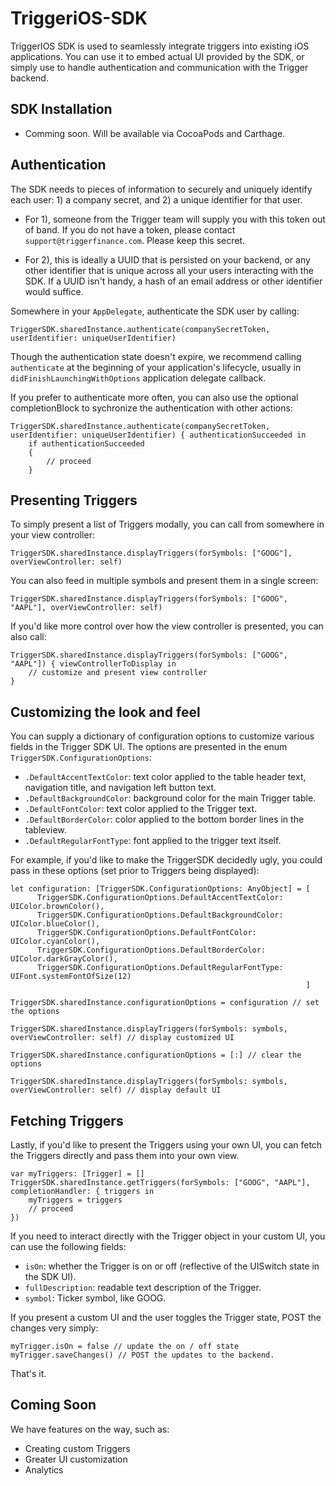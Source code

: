 # TriggeriOS-SDK
TriggerIOS SDK is used to seamlessly integrate triggers into existing iOS applications. You can use it to embed actual UI provided by the SDK, or simply use to handle authentication and communication with the Trigger backend.

## SDK Installation
* Comming soon. Will be available via CocoaPods and Carthage.

## Authentication 
The SDK needs to pieces of information to securely and uniquely identify each user: 1) a company secret, and 2) a unique identifier for that user. 

* For 1), someone from the Trigger team will supply you with this token out of band. If you do not have a token, please contact `support@triggerfinance.com`. Please keep this secret.

* For 2), this is ideally a UUID that is persisted on your backend, or any other identifier that is unique across all your users interacting with the SDK. If a UUID isn't handy, a hash of an email address or other identifier would suffice. 

Somewhere in your `AppDelegate`, authenticate the SDK user by calling: 
```
TriggerSDK.sharedInstance.authenticate(companySecretToken, userIdentifier: uniqueUserIdentifier)
```

Though the authentication state doesn't expire, we recommend calling `authenticate` at the beginning of your application's lifecycle, usually in `didFinishLaunchingWithOptions` application delegate callback. 

If you prefer to authenticate more often, you can also use the optional completionBlock to sychronize the authentication with other actions: 

```
TriggerSDK.sharedInstance.authenticate(companySecretToken, userIdentifier: uniqueUserIdentifier) { authenticationSucceeded in 
    if authenticationSucceeded 
    {
        // proceed  
    }
```

## Presenting Triggers
To simply present a list of Triggers modally, you can call from somewhere in your view controller: 

```
TriggerSDK.sharedInstance.displayTriggers(forSymbols: ["GOOG"], overViewController: self)
```

You can also feed in multiple symbols and present them in a single screen:
```
TriggerSDK.sharedInstance.displayTriggers(forSymbols: ["GOOG", "AAPL"], overViewController: self)
```

If you'd like more control over how the view controller is presented, you can also call: 
```
TriggerSDK.sharedInstance.displayTriggers(forSymbols: ["GOOG", "AAPL"]) { viewControllerToDisplay in 
    // customize and present view controller
}
```

## Customizing the look and feel
You can supply a dictionary of configuration options to customize various fields in the Trigger SDK UI. The options are presented in the enum `TriggerSDK.ConfigurationOptions`:

* `.DefaultAccentTextColor`: text color applied to the table header text, navigation title, and navigation left button text.
* `.DefaultBackgroundColor`: background color for the main Trigger table.
* `.DefaultFontColor`: text color applied to the Trigger text. 
* `.DefaultBorderColor`: color applied to the bottom border lines in the tableview.
* `.DefaultRegularFontType`: font applied to the trigger text itself. 

For example, if you'd like to make the TriggerSDK decidedly ugly, you could pass in these options (set prior to Triggers being displayed):

```
let configuration: [TriggerSDK.ConfigurationOptions: AnyObject] = [
      TriggerSDK.ConfigurationOptions.DefaultAccentTextColor: UIColor.brownColor(),
      TriggerSDK.ConfigurationOptions.DefaultBackgroundColor: UIColor.blueColor(),
      TriggerSDK.ConfigurationOptions.DefaultFontColor: UIColor.cyanColor(),
      TriggerSDK.ConfigurationOptions.DefaultBorderColor: UIColor.darkGrayColor(),
      TriggerSDK.ConfigurationOptions.DefaultRegularFontType: UIFont.systemFontOfSize(12)
                                                                  ]
                                                                  
TriggerSDK.sharedInstance.configurationOptions = configuration // set the options

TriggerSDK.sharedInstance.displayTriggers(forSymbols: symbols, overViewController: self) // display customized UI

TriggerSDK.sharedInstance.configurationOptions = [:] // clear the options

TriggerSDK.sharedInstance.displayTriggers(forSymbols: symbols, overViewController: self) // display default UI
```

## Fetching Triggers
Lastly, if you'd like to present the Triggers using your own UI, you can fetch the Triggers directly and pass them into your own view. 

```
var myTriggers: [Trigger] = []
TriggerSDK.sharedInstance.getTriggers(forSymbols: ["GOOG", "AAPL"], completionHandler: { triggers in
    myTriggers = triggers
    // proceed
})
```

If you need to interact directly with the Trigger object in your custom UI, you can use the following fields:
* `isOn`: whether the Trigger is on or off (reflective of the UISwitch state in the SDK UI).
* `fullDescription`: readable text description of the Trigger.
* `symbol`: Ticker symbol, like GOOG. 

If you present a custom UI and the user toggles the Trigger state, POST the changes very simply:
```
myTrigger.isOn = false // update the on / off state
myTrigger.saveChanges() // POST the updates to the backend.
```

That's it. 

## Coming Soon
We have features on the way, such as:
* Creating custom Triggers
* Greater UI customization
* Analytics

